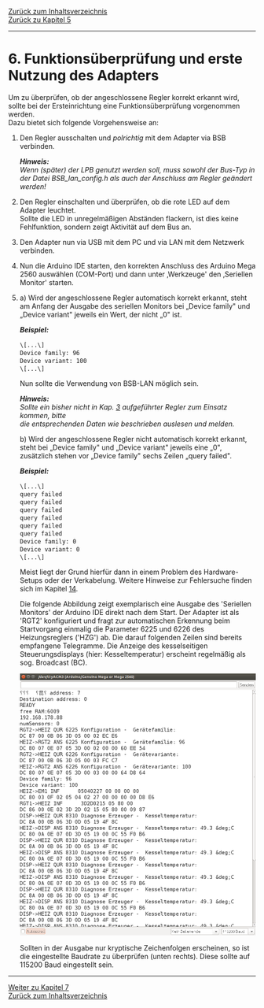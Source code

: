 [Zurück zum Inhaltsverzeichnis](inhaltsverzeichnis.md)  
[Zurück zu Kapitel 5](kap05.md)    
    
---
    

    

# 6. Funktionsüberprüfung und erste Nutzung des Adapters #

Um zu überprüfen, ob der angeschlossene Regler korrekt erkannt wird,
sollte bei der Ersteinrichtung eine Funktionsüberprüfung vorgenommen
werden.  
Dazu bietet sich folgende Vorgehensweise an:

1.  Den Regler ausschalten und *polrichtig* mit dem Adapter via BSB
    verbinden.  
    
    ***Hinweis:***  
    *Wenn (später) der LPB genutzt werden soll, muss sowohl der Bus-Typ
    in der Datei BSB\_lan\_config.h als auch der Anschluss am Regler
    geändert werden!*

2.  Den Regler einschalten und überprüfen, ob die rote LED auf dem
    Adapter leuchtet.  
    Sollte die LED in unregelmäßigen Abständen flackern, ist dies keine
    Fehlfunktion, sondern zeigt Aktivität auf dem Bus an.

3.  Den Adapter nun via USB mit dem PC und via LAN mit dem Netzwerk
    verbinden.

4.  Nun die Arduino IDE starten, den korrekten Anschluss des Arduino
    Mega 2560 auswählen (COM-Port) und dann unter ‚Werkzeuge' den
    ‚Seriellen Monitor' starten.

5.  a\) Wird der angeschlossene Regler automatisch korrekt erkannt, steht am
    Anfang der Ausgabe des seriellen Monitors bei „Device family" und
    „Device variant" jeweils ein Wert, der nicht „0" ist.  
    
    ***Beispiel:***  
    ```
    \[...\]  
    Device family: 96  
    Device variant: 100  
    \[...\]  
    ```

    Nun sollte die Verwendung von BSB-LAN möglich sein.

    ***Hinweis:***  
    *Sollte ein bisher nicht in Kap. [3](kap03.md) aufgeführter Regler zum Einsatz kommen, bitte  
    die entsprechenden Daten wie beschrieben auslesen und melden.*

    b\) Wird der angeschlossene Regler nicht automatisch korrekt erkannt,
    steht bei „Device family" und „Device variant" jeweils eine „0",
    zusätzlich stehen vor „Device family" sechs Zeilen „query failed".  
    
    ***Beispiel:***  
    ```
    \[...\]  
    query failed  
    query failed  
    query failed  
    query failed  
    query failed  
    query failed  
    Device family: 0  
    Device variant: 0  
    \[...\]
    ```

    Meist liegt der Grund hierfür dann in einem Problem des
    Hardware-Setups oder der Verkabelung. Weitere Hinweise zur
    Fehlersuche finden sich im Kapitel [14](kap14.md).  
    
    Die folgende Abbildung zeigt exemplarisch eine Ausgabe des 'Seriellen 
    Monitors' der Arduino IDE direkt nach dem Start. Der Adapter ist als 
    'RGT2' konfiguriert und fragt zur automatischen Erkennung beim 
    Startvorgang einmalig die Parameter 6225 und 6226 des Heizungsreglers ('HZG') ab. 
    Die darauf folgenden Zeilen sind bereits empfangene Telegramme. 
    Die Anzeige des kesselseitigen Steuerungsdisplays (hier: 
    Kesseltemperatur) erscheint regelmäßig als sog. Broadcast (BC).  
    
    <img src="https://raw.githubusercontent.com/1coderookie/BSB-LPB-LAN/master/docs/pics/arduino-ide_serieller-monitor.png">
        
    Sollten in der Ausgabe nur kryptische Zeichenfolgen erscheinen, so ist 
    die eingestellte Baudrate zu überprüfen (unten rechts). Diese sollte auf
    115200 Baud eingestellt sein.
       
    
---
    

     
[Weiter zu Kapitel 7](kap07.md)      
[Zurück zum Inhaltsverzeichnis](inhaltsverzeichnis.md)  
